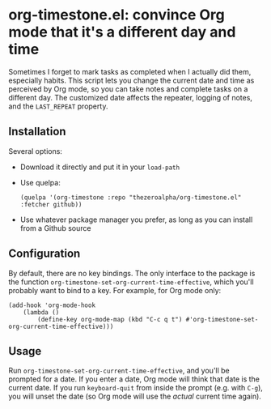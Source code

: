 # org-timestone.el: convince Org mode that it's a different day and time
Sometimes I forget to mark tasks as completed when I actually did them, especially habits.
This script lets you change the current date and time as perceived by Org mode, so you can take notes and complete tasks on a different day.
The customized date affects the repeater, logging of notes, and the `LAST_REPEAT` property.

## Installation
Several options:

- Download it directly and put it in your `load-path`
- Use quelpa:

    ```emacs-lisp
    (quelpa '(org-timestone :repo "thezeroalpha/org-timestone.el" :fetcher github))
    ```
- Use whatever package manager you prefer, as long as you can install from a Github source

## Configuration
By default, there are no key bindings.
The only interface to the package is the function `org-timestone-set-org-current-time-effective`, which you'll probably want to bind to a key.
For example, for Org mode only:

``` emacs-lisp
(add-hook 'org-mode-hook
    (lambda ()
        (define-key org-mode-map (kbd "C-c q t") #'org-timestone-set-org-current-time-effective)))
```

## Usage
Run `org-timestone-set-org-current-time-effective`, and you'll be prompted for a date.
If you enter a date, Org mode will think that date is the current date.
If you run `keyboard-quit` from inside the prompt (e.g. with `C-g`), you will unset the date (so Org mode will use the _actual_ current time again).
